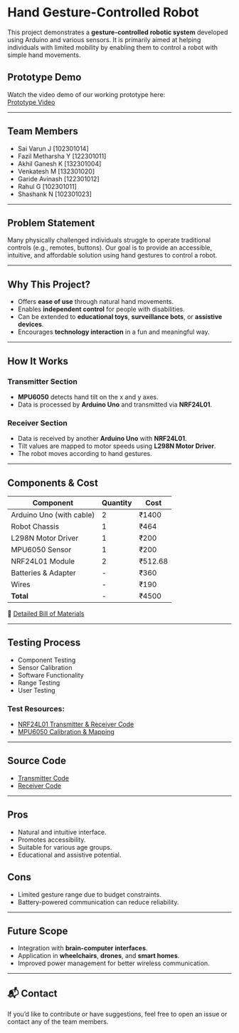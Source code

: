 #  Hand Gesture-Controlled Robot

This project demonstrates a **gesture-controlled robotic system** developed using Arduino and various sensors. It is primarily aimed at helping individuals with limited mobility by enabling them to control a robot with simple hand movements.

##  Prototype Demo

Watch the video demo of our working prototype here:  
 [Prototype Video](https://drive.google.com/file/d/1dQSv3X5BS09ebSSsMRasrg3LY33LWesT/view?usp=drive_link)

---

##  Team Members
- Sai Varun J [102301014]
- Fazil Metharsha Y [122301011]
- Akhil Ganesh K [132301004]
- Venkatesh M [132301020]
- Garide Avinash [122301012]
- Rahul G [102301011]
- Shashank N [102301023]


---

##  Problem Statement

Many physically challenged individuals struggle to operate traditional controls (e.g., remotes, buttons). Our goal is to provide an accessible, intuitive, and affordable solution using hand gestures to control a robot.

---

##  Why This Project?

- Offers **ease of use** through natural hand movements.
- Enables **independent control** for people with disabilities.
- Can be extended to **educational toys**, **surveillance bots**, or **assistive devices**.
- Encourages **technology interaction** in a fun and meaningful way.

---

##  How It Works

### Transmitter Section
- **MPU6050** detects hand tilt on the x and y axes.
- Data is processed by **Arduino Uno** and transmitted via **NRF24L01**.

### Receiver Section
- Data is received by another **Arduino Uno** with **NRF24L01**.
- Tilt values are mapped to motor speeds using **L298N Motor Driver**.
- The robot moves according to hand gestures.

---

##  Components & Cost

| Component                  | Quantity | Cost    |
|---------------------------|----------|---------|
| Arduino Uno (with cable)  | 2        | ₹1400   |
| Robot Chassis             | 1        | ₹464    |
| L298N Motor Driver        | 1        | ₹200    |
| MPU6050 Sensor            | 1        | ₹200    |
| NRF24L01 Module           | 2        | ₹512.68 |
| Batteries & Adapter       | -        | ₹360    |
| Wires                     | -        | ₹190    |
| **Total**                 | -        | ₹4500   |

🧾 [Detailed Bill of Materials](https://drive.google.com/file/d/1dGZcJr-NjmaXm2fBtatV15cJgQQkItdo/view?usp=sharing)

---

##  Testing Process

- Component Testing
- Sensor Calibration
- Software Functionality
- Range Testing
- User Testing

### Test Resources:
- [NRF24L01 Transmitter & Receiver Code](https://docs.google.com/document/d/1O5McDCFdfSNab9XLwfOIB6oDawQFpUvKop8stB0VUw8/edit?usp=sharing)
- [MPU6050 Calibration & Mapping](https://docs.google.com/document/d/1ootsM-d2ORGAdNNm5hqWnhysLHTWfzq5DseaBZAJxpk/edit?usp=sharing)

---

## Source Code

- [Transmitter Code](https://docs.google.com/document/d/1AzDwZbYWgyro49UXOQgKNTjERuBc-Xn7o4f8sPo6m4o/edit?usp=sharing)
- [Receiver Code](https://docs.google.com/document/d/1WstnyehJvcpaI5UhzD58sD9BOSOZxhrXsFKkeUDsES4/edit?usp=drive_link)

---

## Pros

- Natural and intuitive interface.
- Promotes accessibility.
- Suitable for various age groups.
- Educational and assistive potential.

## Cons

- Limited gesture range due to budget constraints.
- Battery-powered communication can reduce reliability.

---

## Future Scope

- Integration with **brain-computer interfaces**.
- Application in **wheelchairs**, **drones**, and **smart homes**.
- Improved power management for better wireless communication.

---

## 📬 Contact

If you’d like to contribute or have suggestions, feel free to open an issue or contact any of the team members.


